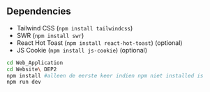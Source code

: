
## Dependencies

- Tailwind CSS (`npm install tailwindcss`)
- SWR (`npm install swr`)
- React Hot Toast (`npm install react-hot-toast`) (optional)
- JS Cookie (`npm install js-cookie`) (optional)




```bash
cd Web_Application 
cd Website\ DEP2 
npm install #alleen de eerste keer indien npm niet installed is
npm run dev


